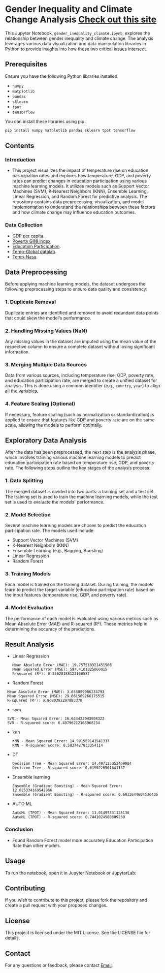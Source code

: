 # Gender Inequality and Climate Change Analysis [Check out this site](https://climate-site-1.onrender.com/)

This Jupyter Notebook, `gender_inequality_climate.ipynb`, explores the relationship between gender inequality and climate change. The analysis leverages various data visualization and data manipulation libraries in Python to provide insights into how these two critical issues intersect.

## Prerequisites  

Ensure you have the following Python libraries installed:

- `numpy`
- `matplotlib`
- `pandas`
- `sklearn`
- `tpot`
- `tensorflow`

You can install these libraries using pip:

```bash
pip install numpy matplotlib pandas sklearn tpot tensorflow
```
## Contents

### Introduction
- This project visualizes the impact of temperature rise on education participation rates and explores how temperature, GDP, and poverty rates can predict changes in education participation using various machine learning models. It utilizes models such as Support Vector Machines (SVM), K-Nearest Neighbors (KNN), Ensemble Learning, Linear Regression, and Random Forest for predictive analysis. The repository contains data preprocessing, visualization, and model implementation to understand the relationships between these factors and how climate change may influence education outcomes.

### Data Collection 
- [GDP per capita](https://data.worldbank.org/indicator/NY.GDP.PCAP.CD?locations=1W).
- [Poverty GINI index](https://data.worldbank.org/indicator/SI.POV.GINI).
- [Education Participation](https://data.worldbank.org/indicator/SE.PRM.CUAT.MA.ZS?end=2023&start=2023&view=bar).
- [Temp-Global datalab](https://globaldatalab.org/geos/download/surfacetempyear/?levels=1&interpolation=0&extrapolation=0).
- [Temp-Nasa](https://data.giss.nasa.gov/gistemp/graphs/graph_data/Global_Mean_Estimates_based_on_Land_and_Ocean_Data/graph.txt).


## Data Preprocessing
Before applying machine learning models, the dataset undergoes the following preprocessing steps to ensure data quality and consistency:

### 1. Duplicate Removal  
Duplicate entries are identified and removed to avoid redundant data points that could skew the model's performance.
### 2. Handling Missing Values (NaN)
Any missing values in the dataset are imputed using the mean value of the respective column to ensure a complete dataset without losing significant information.
### 3. Merging Multiple Data Sources
Data from various sources, including temperature rise, GDP, poverty rate, and education participation rate, are merged to create a unified dataset for analysis. This is done using a common identifier (e.g., `country`, `year`) to align all the variables.
### 4. Feature Scaling (Optional)
If necessary, feature scaling (such as normalization or standardization) is applied to ensure that features like GDP and poverty rate are on the same scale, allowing the models to perform optimally.

## Exploratory Data Analysis
After the data has been preprocessed, the next step is the analysis phase, which involves training various machine learning models to predict education participation rate based on temperature rise, GDP, and poverty rate. The following steps outline the key stages of the analysis process:
### 1. Data Splitting
The merged dataset is divided into two parts: a training set and a test set. The training set is used to train the machine learning models, while the test set is used to evaluate the models' performance.
### 2. Model Selection
Several machine learning models are chosen to predict the education participation rate. The models used include:
- Support Vector Machines (SVM)
- K-Nearest Neighbors (KNN)
- Ensemble Learning (e.g., Bagging, Boosting)
- Linear Regression
- Random Forest
### 3. Training Models
Each model is trained on the training dataset. During training, the models learn to predict the target variable (education participation rate) based on the input features (temperature rise, GDP, and poverty rate).
### 4. Model Evaluation
The performance of each model is evaluated using various metrics such as Mean Absolute Error (MAE) and R-squared (R²). These metrics help in determining the accuracy of the predictions.

## Result Analysis
- Linear Regression
  ```
  Mean Absolute Error (MAE): 19.757518321451506
  Mean Squared Error (MSE): 597.4101825860815
  R-squared (R²): 0.35628188123160587
  ```
- Random Forest
 ```
  Mean Absolute Error (MAE): 3.658859986234793
  Mean Squared Error (MSE): 29.661569266175515
  R-squared (R²): 0.9680392297883378
```
- svm
 ```
  SVR - Mean Squared Error: 16.644423043908322
  SVR - R-squared score: 0.49796212165968234
```
- knn
  ```
  KNN - Mean Squared Error: 14.991569141541337
  KNN - R-squared score: 0.5837427833354114
  ```

- DT
  ```
  Decision Tree - Mean Squared Error: 14.497125053469984
  Decision Tree - R-squared score: 0.6190226501641137
  ```
- Ensamble learning
  ```
  Ensemble (Gradient Boosting) - Mean Squared Error: 12.825334169542966
  Ensemble (Gradient Boosting) - R-squared score: 0.6932644604536435
  ```
- AUTO ML
  ```
  AutoML (TPOT) - Mean Squared Error: 11.01497331125136
  AutoML (TPOT) - R-squared score: 0.7441024580689239
  ```

### Conclusion
- Found Random Forest model more accurately Education Participation Rate than other models.

## Usage

To run the notebook, open it in Jupyter Notebook or JupyterLab:

## Contributing

If you wish to contribute to this project, please fork the repository and create a pull request with your proposed changes.

## License

This project is licensed under the MIT License. See the LICENSE file for details.

## Contact

For any questions or feedback, please contact [Email](asifurbuet98@gmail.com).

